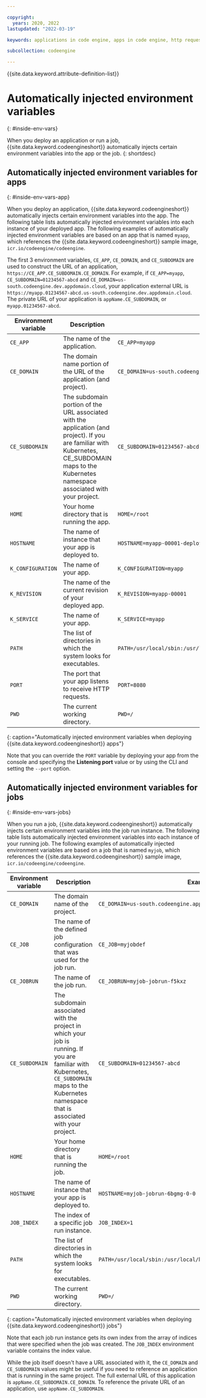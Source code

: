 ```yaml
---

copyright:
  years: 2020, 2022
lastupdated: "2022-03-19"

keywords: applications in code engine, apps in code engine, http requests in code engine, deploy apps in code engine, app workloads in code engine, deploying workloads in code engine, application, app, memory, cpu, environment variables

subcollection: codeengine

---
```


{{site.data.keyword.attribute-definition-list}}

# Automatically injected environment variables
{: #inside-env-vars}

When you deploy an application or run a job, {{site.data.keyword.codeengineshort}} automatically injects certain environment variables into the app or the job.
{: shortdesc}

## Automatically injected environment variables for apps
{: #inside-env-vars-app}

When you deploy an application, {{site.data.keyword.codeengineshort}} automatically injects certain environment variables into the app. The following table lists automatically injected environment variables into each instance of your deployed app. The following examples of automatically injected environment variables are based on an app that is named `myapp`, which references the {{site.data.keyword.codeengineshort}} sample image, `icr.io/codeengine/codeengine`.

The first 3 environment variables, `CE_APP`, `CE_DOMAIN`, and `CE_SUBDOMAIN` are used to construct the URL of an application, `https://CE_APP.CE_SUBDOMAIN.CE_DOMAIN`. For example, if `CE_APP=myapp`, `CE_SUBDOMAIN=01234567-abcd` and `CE_DOMAIN=us-south.codeengine.dev.appdomain.cloud`, your application external URL is `https://myapp.01234567-abcd.us-south.codeengine.dev.appdomain.cloud`. The private URL of your application is `appName.CE_SUBDOMAIN`, or `myapp.01234567-abcd`.

| Environment variable | Description | Example |
|--------------------|-------------------------------------------------------|--------------|
| `CE_APP`           | The name of the application.                                          | `CE_APP=myapp` |
| `CE_DOMAIN`        | The domain name portion of the URL of the application (and project).  | `CE_DOMAIN=us-south.codeengine.dev.appdomain.cloud` |
| `CE_SUBDOMAIN`     | The subdomain portion of the URL associated with the application (and project). If you are familiar with Kubernetes, CE_SUBDOMAIN maps to the Kubernetes namespace associated with your project. | `CE_SUBDOMAIN=01234567-abcd` |
| `HOME`             | Your home directory that is running the app.                          | `HOME=/root` |
| `HOSTNAME`         | The name of instance that your app is deployed to.                    | `HOSTNAME=myapp-00001-deployment-65684cffd-xng7z` | 
| `K_CONFIGURATION`  | The name of your app.                                                 | `K_CONFIGURATION=myapp` |
| `K_REVISION`       | The name of the current revision of your deployed app.                | `K_REVISION=myapp-00001` |
| `K_SERVICE`        | The name of your app.                                                 | `K_SERVICE=myapp` |
| `PATH`             | The list of directories in which the system looks for executables.    | `PATH=/usr/local/sbin:/usr/local/bin:/usr/sbin:/usr/bin:/sbin:/bin` |
| `PORT`             | The port that your app listens to receive HTTP requests.              | `PORT=8080` |
| `PWD`              | The current working directory.                                        | `PWD=/` |
{: caption="Automatically injected environment variables when deploying {{site.data.keyword.codeengineshort}} apps"}

Note that you can override the `PORT` variable by deploying your app from the console and specifying the **Listening port** value or by using the CLI and setting the `--port` option.

## Automatically injected environment variables for jobs
{: #inside-env-vars-jobs}

When you run a job, {{site.data.keyword.codeengineshort}} automatically injects certain environment variables into the job run instance. The following table lists automatically injected environment variables into each instance of your running job. The following examples of automatically injected environment variables are based on a job that is named `myjob`, which references the {{site.data.keyword.codeengineshort}} sample image, `icr.io/codeengine/codeengine`.

| Environment variable | Description | Example |
|----------------|---------------------|---------|
| `CE_DOMAIN`    | The domain name of the project.                                           | `CE_DOMAIN=us-south.codeengine.appdomain.cloud` |
| `CE_JOB`       | The name of the defined job configuration that was used for the job run.  | `CE_JOB=myjobdef` |
| `CE_JOBRUN`    | The name of the job run.                                                  | `CE_JOBRUN=myjob-jobrun-f5kxz` |
| `CE_SUBDOMAIN` | The subdomain associated with the project in which your job is running. If you are familiar with Kubernetes, `CE_SUBDOMAIN` maps to the Kubernetes namespace that is associated with your project.                       | `CE_SUBDOMAIN=01234567-abcd` |
| `HOME`         | Your home directory that is running the job.                              | `HOME=/root` |
| `HOSTNAME`     | The name of instance that your app is deployed to.                        | `HOSTNAME=myjob-jobrun-6bgmg-0-0` |
| `JOB_INDEX`    | The index of a specific job run instance.                                 | `JOB_INDEX=1` |
| `PATH`         | The list of directories in which the system looks for executables.        | `PATH=/usr/local/sbin:/usr/local/bin:/usr/sbin:/usr/bin:/sbin:/bin` |
| `PWD`          | The current working directory.                                            | `PWD=/` |
{: caption="Automatically injected environment variables when deploying {{site.data.keyword.codeengineshort}} jobs"}

Note that each job run instance gets its own index from the array of indices that were specified when the job was created. The `JOB_INDEX` environment variable contains the index value.

While the job itself doesn't have a URL associated with it, the `CE_DOMAIN` and `CE_SUBDOMAIN` values might be useful if you need to reference an application that is running in the same project. The full external URL of this application is `appName.CE_SUBDOMAIN.CE_DOMAIN`. To reference the private URL of an application, use `appName.CE_SUBDOMAIN`.


